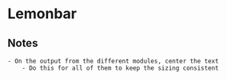 # Lemonbar
## Notes
    - On the output from the different modules, center the text
        - Do this for all of them to keep the sizing consistent
